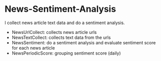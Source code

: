 # News-Sentiment-Analysis

I collect news article text data and do a sentiment analysis.

- NewsUrlCollect: collects news article urls
- NewsTextCollect: collects text data from the urls
- NewsSentiment: do a sentiment analysis and evaluate sentiment score for each news article
- NewsPeriodicScore: grouping sentiment score (daily)
